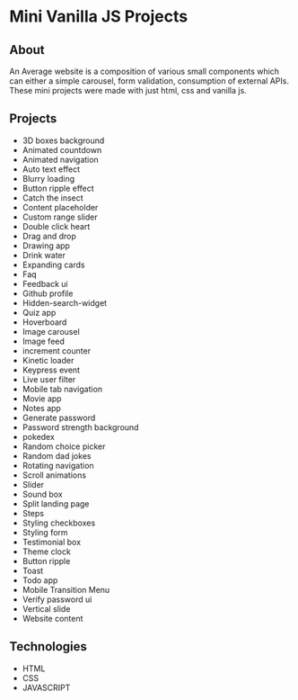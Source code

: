 #  Mini Vanilla JS Projects

## About

An Average website is a composition of various small components which can either a simple carousel, form validation, consumption of external APIs. 
These mini projects were made with just html, css and vanilla js. 

## Projects
- 3D boxes background
- Animated countdown
- Animated navigation
- Auto text effect
- Blurry loading
- Button ripple effect
- Catch the insect
- Content placeholder
- Custom range slider
- Double click heart
- Drag and drop
- Drawing app
- Drink water
- Expanding cards
- Faq
- Feedback ui
- Github profile
- Hidden-search-widget
- Quiz app
- Hoverboard
- Image carousel
- Image feed
- increment counter
- Kinetic loader
- Keypress event
- Live user filter
- Mobile tab navigation
- Movie app
- Notes app
- Generate password
- Password strength background
- pokedex
- Random choice picker
- Random dad jokes
- Rotating navigation
- Scroll animations
- Slider
- Sound box
- Split landing page
- Steps
- Styling checkboxes
- Styling form
- Testimonial box
- Theme clock
- Button ripple
- Toast
- Todo app
- Mobile Transition Menu
- Verify password ui
- Vertical slide
- Website content

## Technologies
- HTML
- CSS
- JAVASCRIPT
